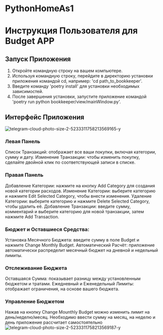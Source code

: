 # PythonHomeAs1
# Инструкция Пользователя для Budget APP
## Запуск Приложения
1. Откройте командную строку на вашем компьютере.
2. Используя командную строку, перейдите в директорию установки приложения командой cd, например: 'cd path_to_bookkeeper'.
3. Введите команду 'poetry install' для установки необходимых зависимостей.
4. После завершения установки, запустите приложение командой 'poetry run python bookkeeper/view/mainWindow.py'.
## Интерфейс Приложения
![telegram-cloud-photo-size-2-5233311758213569165-y](https://github.com/denismox/PythonHomeAs1/assets/84687793/949204b2-48a5-439d-b5a0-035f6713b7c9)
### Левая Панель
Список Транзакций: отображает все ваши покупки, включая категории, сумму и дату.
Изменение Транзакции: чтобы изменить покупку, сделайте двойной клик по соответствующей записи в списке.
### Правая Панель
Добавление Категории: нажмите на кнопку Add Category для создания новой категории расходов.
Изменение Категории: выберите категорию и нажмите Edit Selected Category, чтобы внести изменения.
Удаление Категории: выберите категорию и нажмите Delete Selected Category, чтобы удалить её.
Добавление Транзакции: введите сумму, комментарий и выберите категорию для новой транзакции, затем нажмите Add Transaction.
### Бюджет и Оставшиеся Средства:
Установка Месячного Бюджета: введите сумму в поле Budget и нажмите Change Monthly Budget.
Автоматический Расчёт: приложение автоматически распределит месячный бюджет на дневной и недельный лимиты.
### Отслеживание Бюджета
Оставшаяся Сумма: показывает разницу между установленным бюджетом и тратами.
Ежедневный и Еженедельный Лимиты: отображает ограничения, на основе вашего бюджета.
### Управление Бюджетом
Нажав на кнопку Change Mounthly Budget можно изменить лимит на день/неделю/месяц. Необходимо ввести сумму на месяц, на неделю и день приложение рассчитает самостоятельно
![telegram-cloud-photo-size-2-5233311758213569187-y](https://github.com/denismox/PythonHomeAs1/assets/84687793/b8faa10b-9261-42f9-b684-c2e104092502)

